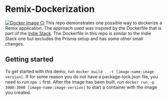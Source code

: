 # Remix-Dockerization
[![Docker Image CI](https://github.com/Konstantin-tr/Remix-Dockerization/actions/workflows/docker-image.yml/badge.svg)](https://github.com/Konstantin-tr/Remix-Dockerization/actions/workflows/docker-image.yml)
This repo demonstrates one possible way to dockerize a Remix application.
The approach used was inspired by the Dockerfile that is part of the [Indie Stack](https://github.com/remix-run/indie-stack/).
The Dockerfile in this repo is similar to the Indie Stack one but excludes the Prisma setup and has some other small changes.

## Getting started

To get started with this demo, run `docker build . -t [image-name:image-version]`.
If for some reason you do not have a package-lock.json file, you need to run `npm i` first.
After the image has been built, run `docker run -p 3000:3000 [image-name:image-version]` to start a container with the image you created.
